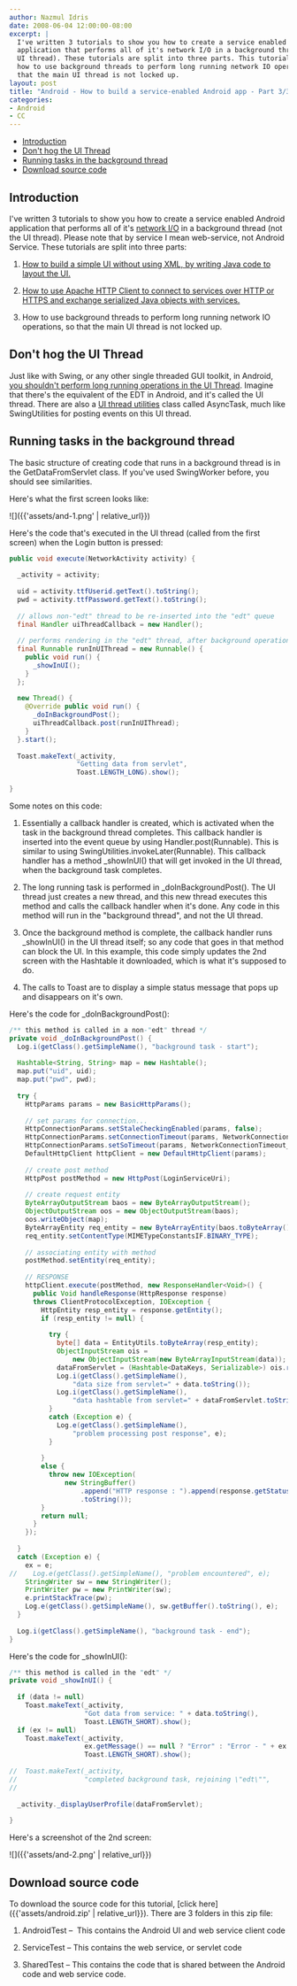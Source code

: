```yaml
---
author: Nazmul Idris
date: 2008-06-04 12:00:00-08:00
excerpt: |
  I've written 3 tutorials to show you how to create a service enabled Android
  application that performs all of it's network I/O in a background thread (not the
  UI thread). These tutorials are split into three parts. This tutorial shows you
  how to use background threads to perform long running network IO operations, so
  that the main UI thread is not locked up.
layout: post
title: "Android - How to build a service-enabled Android app - Part 3/3 Multithreading"
categories:
- Android
- CC
---
```


<!-- START doctoc generated TOC please keep comment here to allow auto update -->
<!-- DON'T EDIT THIS SECTION, INSTEAD RE-RUN doctoc TO UPDATE -->


- [Introduction](#introduction)
- [Don't hog the UI Thread](#dont-hog-the-ui-thread)
- [Running tasks in the background thread](#running-tasks-in-the-background-thread)
- [Download source code](#download-source-code)

<!-- END doctoc generated TOC please keep comment here to allow auto update -->

## Introduction

I've written 3 tutorials to show you how to create a service enabled Android application that performs all of it's [network I/O](http://hc.apache.org/httpcomponents-core-ga/tutorial/html/) in a background thread (not the UI thread). Please note that by service I mean web-service, not Android Service. These tutorials are split into three parts:

  1. [How to build a simple UI without using XML, by writing Java code to layout the UI.](https://developerlife.com/2008/06/04/how-to-build-a-service-enabled-android-app-part-13-ui/)

  2. [How to use Apache HTTP Client to connect to services over HTTP or HTTPS and exchange serialized Java objects with services.](https://developerlife.com/2008/06/04/how-to-build-a-service-enabled-android-app-part-23-networking/)

  3. How to use background threads to perform long running network IO operations, so that the main UI thread is not locked up.

## Don't hog the UI Thread

Just like with Swing, or any other single threaded GUI toolkit, in Android, [you shouldn't perform long running operations in the UI Thread](https://developerlife.com/2010/10/12/android-event-dispatch-thread-or-main-thread/). Imagine that there's the equivalent of the EDT in Android, and it's called the UI thread. There are also a [UI thread utilities](http://developer.android.com/reference/android/os/AsyncTask.html) class called AsyncTask, much like SwingUtilities for posting events on this UI thread.

## Running tasks in the background thread

The basic structure of creating code that runs in a background thread is in the GetDataFromServlet class. If you've used SwingWorker before, you should see similarities.

Here's what the first screen looks like:

![]({{'assets/and-1.png' | relative_url}})

Here's the code that's executed in the UI thread (called from the first screen) when the Login button is pressed:

```java
public void execute(NetworkActivity activity) {
 
  _activity = activity;
 
  uid = activity.ttfUserid.getText().toString();
  pwd = activity.ttfPassword.getText().toString();
 
  // allows non-"edt" thread to be re-inserted into the "edt" queue
  final Handler uiThreadCallback = new Handler();
 
  // performs rendering in the "edt" thread, after background operation is complete
  final Runnable runInUIThread = new Runnable() {
    public void run() {
      _showInUI();
    }
  };
 
  new Thread() {
    @Override public void run() {
      _doInBackgroundPost();
      uiThreadCallback.post(runInUIThread);
    }
  }.start();
 
  Toast.makeText(_activity,
                 "Getting data from servlet",
                 Toast.LENGTH_LONG).show();
 
}
```

Some notes on this code:

  1. Essentially a callback handler is created, which is activated when the task in the background thread completes. This callback handler is  inserted into the event queue by using Handler.post(Runnable). This is similar to using SwingUtilities.invokeLater(Runnable). This callback handler has a method _showInUI() that will get invoked in the UI thread, when the background task completes.

  2. The long running task is performed in _doInBackgroundPost(). The UI thread just creates a new thread, and this new thread executes this method and calls the callback handler when it's done. Any code in this method will run in the "background thread", and not the UI thread.

  3. Once the background method is complete, the callback handler runs _showInUI() in the UI thread itself; so any code that goes in that method can block the UI. In this example, this code simply updates the 2nd screen with the Hashtable it downloaded, which is what it's supposed to do.

  4. The calls to Toast are to display a simple status message that pops up and disappears on it's own.

Here's the code for _doInBackgroundPost():

```java
/** this method is called in a non-"edt" thread */
private void _doInBackgroundPost() {
  Log.i(getClass().getSimpleName(), "background task - start");
 
  Hashtable<String, String> map = new Hashtable();
  map.put("uid", uid);
  map.put("pwd", pwd);
 
  try {
    HttpParams params = new BasicHttpParams();
 
    // set params for connection...
    HttpConnectionParams.setStaleCheckingEnabled(params, false);
    HttpConnectionParams.setConnectionTimeout(params, NetworkConnectionTimeout_ms);
    HttpConnectionParams.setSoTimeout(params, NetworkConnectionTimeout_ms);
    DefaultHttpClient httpClient = new DefaultHttpClient(params);
 
    // create post method
    HttpPost postMethod = new HttpPost(LoginServiceUri);
 
    // create request entity
    ByteArrayOutputStream baos = new ByteArrayOutputStream();
    ObjectOutputStream oos = new ObjectOutputStream(baos);
    oos.writeObject(map);
    ByteArrayEntity req_entity = new ByteArrayEntity(baos.toByteArray());
    req_entity.setContentType(MIMETypeConstantsIF.BINARY_TYPE);
 
    // associating entity with method
    postMethod.setEntity(req_entity);
 
    // RESPONSE
    httpClient.execute(postMethod, new ResponseHandler<Void>() {
      public Void handleResponse(HttpResponse response) 
      throws ClientProtocolException, IOException {
        HttpEntity resp_entity = response.getEntity();
        if (resp_entity != null) {
 
          try {
            byte[] data = EntityUtils.toByteArray(resp_entity);
            ObjectInputStream ois = 
                new ObjectInputStream(new ByteArrayInputStream(data));
            dataFromServlet = (Hashtable<DataKeys, Serializable>) ois.readObject();
            Log.i(getClass().getSimpleName(), 
                "data size from servlet=" + data.toString());
            Log.i(getClass().getSimpleName(), 
                "data hashtable from servlet=" + dataFromServlet.toString());
          }
          catch (Exception e) {
            Log.e(getClass().getSimpleName(), 
                "problem processing post response", e);
          }
 
        }
        else {
          throw new IOException(
              new StringBuffer()
                  .append("HTTP response : ").append(response.getStatusLine())
                  .toString());
        }
        return null;
      }
    });
 
  }
  catch (Exception e) {
    ex = e;
//    Log.e(getClass().getSimpleName(), "problem encountered", e);
    StringWriter sw = new StringWriter();
    PrintWriter pw = new PrintWriter(sw);
    e.printStackTrace(pw);
    Log.e(getClass().getSimpleName(), sw.getBuffer().toString(), e);
  }
 
  Log.i(getClass().getSimpleName(), "background task - end");
}
```

Here's the code for _showInUI():

```java
/** this method is called in the "edt" */
private void _showInUI() {
 
  if (data != null)
    Toast.makeText(_activity,
                   "Got data from service: " + data.toString(),
                   Toast.LENGTH_SHORT).show();
  if (ex != null)
    Toast.makeText(_activity,
                   ex.getMessage() == null ? "Error" : "Error - " + ex.getMessage(),
                   Toast.LENGTH_SHORT).show();
 
//  Toast.makeText(_activity,
//                 "completed background task, rejoining \"edt\"",
//
 
  _activity._displayUserProfile(dataFromServlet);
 
}
```

Here's a screenshot of the 2nd screen:

![]({{'assets/and-2.png' | relative_url}})

## Download source code

To download the source code for this tutorial, 
[click here]({{'assets/android.zip' | relative_url}}). There 
are 3 folders in this zip file:

  1. AndroidTest –  This contains the Android UI and web service client code

  2. ServiceTest – This contains the web service, or servlet code

  3. SharedTest – This contains the code that is shared between the Android code and web service code.



